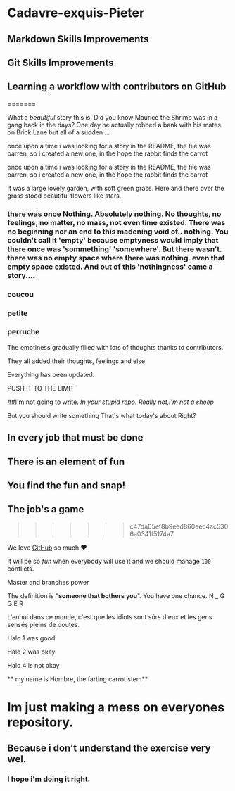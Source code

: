 # Cadavre-exquis-Pieter

## Markdown Skills Improvements
## Git Skills Improvements
## Learning a workflow with contributors on GitHub
=======


What a *beautiful* story this is.
Did you know Maurice the Shrimp was in a gang back in the days?
One day he actually robbed a bank with his mates on Brick Lane but all of a sudden ...

once upon a time i was looking for a story in the README,
the file was barren, so i created a new one,
in the hope the rabbit finds the carrot

once upon a time i was looking for a story in the README,
the file was barren, so i created a new one,
in the hope the rabbit finds the carrot



It was a large lovely garden,
 with soft green grass.
  Here and there over the grass stood beautiful flowers like stars,




### there was once Nothing. Absolutely nothing. No thoughts, no feelings, no matter, no mass, not even time existed. There was no beginning nor an end to this madening void of.. nothing. You couldn't call it 'empty' because emptyness would imply that there once was 'sommething' 'somewhere'. But there wasn't. there was no empty space where there was nothing. even that empty space existed. And out of this 'nothingness' came a story....


### coucou
### petite
### perruche

The emptiness gradually filled with lots of thoughts thanks to contributors.

They all added their thoughts, feelings and else.

Everything has been updated.

PUSH IT TO THE LIMIT

##I'm not going to write.
_In your stupid repo._
*Really not,i'm not a sheep*

But you should write something
That's what today's about
Right?

## In every job that must be done
## There is an element of fun
## You find the fun and snap!
## **The job's a game**
>>>>>>> c47da05ef8b9eed860eec4ac5306a0341f5174a7

We love [GitHub](https://github.com) so much :heart:

It will be so *fun* when everybody will use it and we should manage `100` conflicts.

Master and branches power

 The definition is "**someone that bothers you**".
  You have one chance.
   N _ G G E R


   L'ennui dans ce monde, c'est que les idiots sont sûrs d'eux et les gens sensés pleins de doutes.


   Halo 1 was good

   Halo 2 was okay

   Halo 4 is not okay


   ** my name is Hombre, the farting carrot stem**

   # Im just making a mess on everyones repository.
## Because i don't understand the exercise very wel.
### I hope i'm doing it right.
